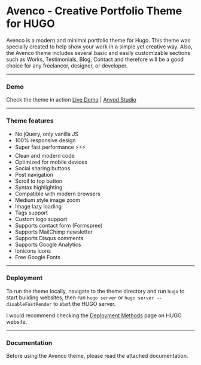 # Avenco - Creative Portfolio Theme for HUGO

Avenco is a modern and minimal portfolio theme for Hugo. This theme was specially created to help show your work in a simple yet creative way. Also, the Avenco theme includes several basic and easily customizable sections such as Works, Testimonials, Blog, Contact and therefore will be a good choice for any freelancer, designer, or developer.

* * *

### Demo

Check the theme in action [Live Demo](https://avenco-hugo.netlify.app/) |
[Anvod Studio](https://themeforest.net/user/anvodstudio)

* * *

### Theme features

- No jQuery, only vanilla JS
- 100% responsive design
- Super fast performance ⚡⚡⚡
- Clean and modern code
- Optimized for mobile devices
- Social sharing buttons
- Post navigation
- Scroll to top button
- Syntax highlighting
- Compatible with modern browsers
- Medium style image zoom
- Image lazy loading
- Tags support
- Custom logo support
- Supports contact form (Formspree)
- Supports MailChimp newsletter
- Supports Disqus comments
- Supports Google Analytics
- Ionicons icons
- Free Google Fonts

* * *

### Deployment

To run the theme locally, navigate to the theme directory and run `hugo` to start building websites, then run `hugo server` or `hugo server --disableFastRender` to start the HUGO server.

I would recommend checking the [Deployment Methods](https://gohugo.io/hosting-and-deployment/) page on HUGO website.

* * *

### Documentation

Before using the Avenco theme, please read the attached documentation.